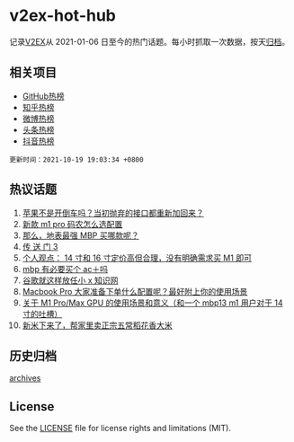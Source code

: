 # v2ex-hot-hub

 记录[V2EX](https://www.v2ex.com/)从 2021-01-06 日至今的热门话题。每小时抓取一次数据，按天[归档](archives)。
 
 ## 相关项目

- [GitHub热榜](https://github.com/snaildev/github-hot-hub)
- [知乎热榜](https://github.com/snaildev/zhihu-hot-hub)
- [微博热榜](https://github.com/snaildev/weibo-hot-hub)
- [头条热榜](https://github.com/snaildev/toutiao-hot-hub)
- [抖音热榜](https://github.com/snaildev/douyin-hot-hub)


 `更新时间：2021-10-19 19:03:34 +0800`

## 热议话题

1. [苹果不是开倒车吗？当初抛弃的接口都重新加回来？](https://www.v2ex.com/t/808718)
1. [新款 m1 pro 码农怎么选配置](https://www.v2ex.com/t/808752)
1. [那么，地表最强 MBP 买哪款呢？](https://www.v2ex.com/t/808681)
1. [传 送 门 3](https://www.v2ex.com/t/808904)
1. [个人观点： 14 寸和 16 寸定价高但合理，没有明确需求买 M1 即可](https://www.v2ex.com/t/808683)
1. [mbp 有必要买个 ac＋吗](https://www.v2ex.com/t/808714)
1. [谷歌就这样放任小 x 知识网](https://www.v2ex.com/t/808755)
1. [Macbook Pro 大家准备下单什么配置呢？最好附上你的使用场景](https://www.v2ex.com/t/808777)
1. [关于 M1 Pro/Max GPU 的使用场景和意义（和一个 mbp13 m1 用户对于 14 寸的吐槽）](https://www.v2ex.com/t/808699)
1. [新米下来了，帮家里卖正宗五常稻花香大米](https://www.v2ex.com/t/808759)

## 历史归档

[archives](archives)

## License

See the [LICENSE](LICENSE) file for license rights and limitations (MIT).
